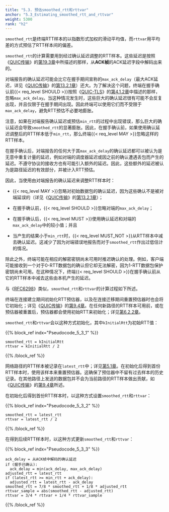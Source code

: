 ```yaml
---
title: "5.3. 预估smoothed_rtt和rttvar"
anchor: "5.3_Estimating_smoothed_rtt_and_rttvar"
weight: 5300
rank: "h2"
---
```


`smoothed_rtt`是终端RTT样本的以指数形式加权的滑动平均值，而`rttvar`用平均差的方式预估了RTT样本间的偏差。

`smoothed_rtt`的计算需要用到经过确认延迟调整的RTT样本。这些延迟是按照《[QUIC传输]()》的[第19.3章]()中所描述的那样，从**ACK帧**的ACK延迟字段中解码出来的。

对端报告的确认延迟可能会比它在握手期间宣称的`max_ack_delay`（最大ACK延迟，详见《[QUIC传输]()》的[第13.2.1章]()）还大。为了解决这个问题，终端在握手确认前{{< req_level SHOULD >}}按照《[QUIC-TLS]()》的[第4.1.2章]()中描述的那样，忽略`max_ack_delay`。当这种情况发生时，这些巨大的确认延迟很有可能不会反复出现，并且仅限于在握手期间出现。因此终端可以使用它们而不受限于`max_ack_delay`，避免RTT预估不必要地膨胀。

注意，如果在对端报告确认延迟或预估`min_rtt`的过程中出现错误，那么巨大的确认延迟会导致`smoothed_rtt`的显著膨胀。因此，在握手确认前，如果使用确认延迟调整后的RTT样本低于`min_rtt`，那么终端{{< req_level MAY >}}忽略这样的RTT样本。

在握手确认后，对端报告的任何大于其`max_ack_delay`的确认延迟都可以被认为是无意中重复计量的延迟，例如对端的调度器延迟或因之前的确认遭遇丢包而产生的延迟。不遵守协议的接收方也有可能引入额外的延迟。因此，这些额外的延迟被认为是路径延迟的有效部分，并被计入RTT预估。

因此，当使用由对端报告的确认延迟来调整RTT样本时：

* {{< req_level MAY >}}忽略对初始数据包的确认延迟，因为这些确认不是被对端延误的（详见《[QUIC传输]()》的[第13.2.1章]()）；

* 在握手确认前，{{< req_level SHOULD >}}忽略对端的`max_ack_delay`；

* 在握手确认后，{{< req_level MUST >}}使用确认延迟和对端的`max_ack_delay`中的较小值；并且

* 当产生的结果小于`min_rtt`时，{{< req_level MUST_NOT >}}从RTT样本中减去确认延迟。这减少了因为对端错误地报告而对于`smoothed_rtt`作出过低估计的情况。

除此之外，终端可能在相应的解密密钥尚未可用时推迟确认的处理。例如，客户端可能接收到一个对于0-RTT数据包的确认但它却无法解密，因为1-RTT数据包保护密钥尚未可用。在这种情况下，终端{{< req_level SHOULD >}}在握手确认前从它的RTT样本中减去这些由本机产生的延迟。

与《[RFC6298]()》类似，`smoothed_rtt`和`rttvar`的计算过程如下所述。

终端在连接建立期间初始化RTT预估器，以及在连接迁移期间重置预估器时也会将它初始化；详见《[QUIC传输]()》的[第9.4章]()。在任何新路径的RTT样本可用前，或在预估器被重置后，预估器都会使用初始RTT来初始化；详见[第6.2.2章]()。

`smoothed_rtt`和`rttvar`会以这种方式初始化，其中`kInitialRtt`为初始RTT值：

{{% block_ref
indx="Pseudocode_5_3_1" %}}

```
smoothed_rtt = kInitialRtt
rttvar = kInitialRtt / 2
```

{{% /block_ref %}}

网络路径的RTT样本被记录在`latest_rtt`中；详见[第5.1章]()。在初始化后得到首份RTT样本时，使用该样本来重置预估器。这确保了预估器中不留有过去样本的历史记录。在其他路径上发送的数据包并不会为当前路径的RTT样本做出贡献，如《[QUIC传输]()》的[第9.4章]()所述。

在初始化后得到首份RTT样本时，以这种方式设置`smoothed_rtt`和`rttvar`：

{{% block_ref
indx="Pseudocode_5_3_2" %}}

```
smoothed_rtt = latest_rtt
rttvar = latest_rtt / 2
```

{{% /block_ref %}}

在得到后续RTT样本时，以这种方式更新`smoothed_rtt`和`rttvar`：

{{% block_ref
indx="Pseudocode_5_3_3" %}}

```
ack_delay = 从ACK帧中解码的确认延迟
if (握手已确认):
  ack_delay = min(ack_delay, max_ack_delay)
adjusted_rtt = latest_rtt
if (latest_rtt >= min_rtt + ack_delay):
  adjusted_rtt = latest_rtt - ack_delay
smoothed_rtt = 7/8 * smoothed_rtt + 1/8 * adjusted_rtt
rttvar_sample = abs(smoothed_rtt - adjusted_rtt)
rttvar = 3/4 * rttvar + 1/4 * rttvar_sample
```

{{% /block_ref %}}
